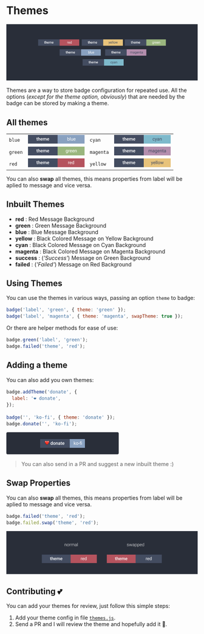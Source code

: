 # Themes

![](../images/themes-preview.png)

Themes are a way to store badge configuration for repeated use. All the options (_except for the theme option, obviously_) that are needed by the badge can be stored by making a theme.

## All themes

|         |                                           |           |                                               |
| ------- | ----------------------------------------- | --------- | --------------------------------------------- |
| `blue`  | ![theme-blue](../images/theme-blue.png)   | `cyan`    | ![theme-cyan](../images/theme-cyan.png)       |
| `green` | ![theme-green](../images/theme-green.png) | `magenta` | ![theme-magenta](../images/theme-magenta.png) |
| `red`   | ![theme-red](../images/theme-red.png)     | `yellow`  | ![theme-yellow](../images/theme-yellow.png)   |

You can also **swap** all themes, this means properties from label will be aplied to message and vice versa.

## Inbuilt Themes

- **red** : Red Message Background
- **green** : Green Message Background
- **blue** : Blue Message Background
- **yellow** : Black Colored Message on Yellow Background
- **cyan** : Black Colored Message on Cyan Background
- **magenta** : Black Colored Message on Magenta Background
- **success** : (_'Success'_) Message on Green Background
- **failed** : (_'Failed'_) Message on Red Background

## Using Themes

You can use the themes in various ways, passing an option `theme` to badge:

```js
badge('label', 'green', { theme: 'green' });
badge('label', 'magenta', { theme: 'magenta', swapTheme: true });
```

Or there are helper methods for ease of use:

```js
badge.green('label', 'green');
badge.failed('theme', 'red');
```

## Adding a theme

You can also add you own themes:

```js
badge.addTheme('donate', {
  label: '❤️ donate',
});

badge('', 'ko-fi', { theme: 'donate' });
badge.donate('', 'ko-fi');
```
![](../images/donate.png)

> You can also send in a PR and suggest a new inbuilt theme :)

## Swap Properties

You can also **swap** all themes, this means properties from label will be aplied to message and vice versa.

```js
badge.failed('theme', 'red');
badge.failed.swap('theme', 'red');
```

![](./images/swap-example.png)

## Contributing 💕

You can add your themes for review, just follow this simple steps:

1. Add your theme config in file [`themes.js`](../themes.js).
2. Send a PR and I will review the theme and hopefully add it 💪.
